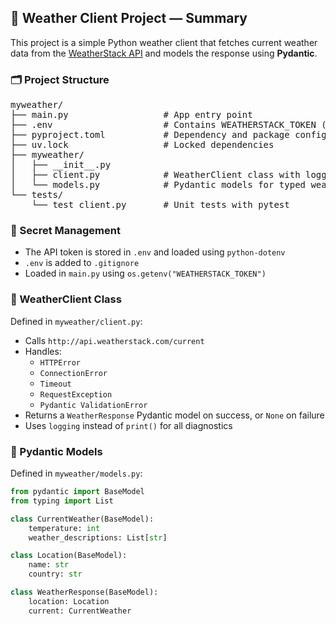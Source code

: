 ## 🧪 Weather Client Project — Summary

This project is a simple Python weather client that fetches current weather data from the [WeatherStack API](https://weatherstack.com/) and models the response using **Pydantic**.

### 🗂️ Project Structure

<pre>
myweather/
├── main.py                  # App entry point
├── .env                     # Contains WEATHERSTACK_TOKEN (not committed)
├── pyproject.toml           # Dependency and package config
├── uv.lock                  # Locked dependencies
├── myweather/
│   ├── __init__.py
│   ├── client.py            # WeatherClient class with logging + error handling
│   └── models.py            # Pydantic models for typed weather response
└── tests/
    └── test_client.py       # Unit tests with pytest
</pre>



### 🔐 Secret Management

- The API token is stored in `.env` and loaded using `python-dotenv`
- `.env` is added to `.gitignore`
- Loaded in `main.py` using `os.getenv("WEATHERSTACK_TOKEN")`

### 🔧 WeatherClient Class

Defined in `myweather/client.py`:

- Calls `http://api.weatherstack.com/current`
- Handles:
  - `HTTPError`
  - `ConnectionError`
  - `Timeout`
  - `RequestException`
  - `Pydantic ValidationError`
- Returns a `WeatherResponse` Pydantic model on success, or `None` on failure
- Uses `logging` instead of `print()` for all diagnostics

### 🧱 Pydantic Models

Defined in `myweather/models.py`:

```python
from pydantic import BaseModel
from typing import List

class CurrentWeather(BaseModel):
    temperature: int
    weather_descriptions: List[str]

class Location(BaseModel):
    name: str
    country: str

class WeatherResponse(BaseModel):
    location: Location
    current: CurrentWeather
